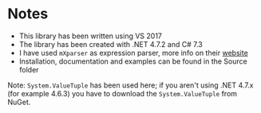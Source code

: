 # Notes

 - This library has been written using VS 2017
 - The library has been created with .NET 4.7.2 and C# 7.3
 - I have used `mXparser` as expression parser, more info on their [website](http://mathparser.org/)
 - Installation, documentation and examples can be found in the Source folder

Note: `System.ValueTuple` has been used here; if you aren't using .NET 4.7.x (for example 4.6.3) you have to download the `System.ValueTuple` from NuGet. 
